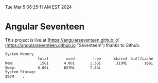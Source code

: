 Tue Mar  5 06:25:11 AM EST 2024

# Angular Seventeen


This project is live at [https://angularseventeen.github.io](https://angularseventeen.github.io "Seventeen!") thanks to Github.

```bash
System Memory
               total        used        free      shared  buff/cache   available
Mem:            15Gi       4.0Gi       1.3Gi       313Mi        10Gi        11Gi
Swap:          8.0Gi       857Mi       7.2Gi
System Storage
392M	.
```
